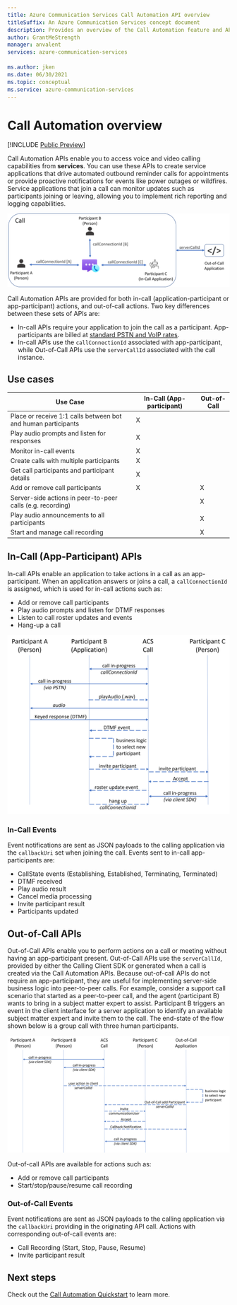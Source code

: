 ```yaml
---
title: Azure Communication Services Call Automation API overview
titleSuffix: An Azure Communication Services concept document
description: Provides an overview of the Call Automation feature and APIs.
author: GrantMeStrength
manager: anvalent
services: azure-communication-services

ms.author: jken
ms.date: 06/30/2021
ms.topic: conceptual
ms.service: azure-communication-services
---
```

# Call Automation overview

[!INCLUDE [Public Preview](../../includes/public-preview-include-document.md)]

Call Automation APIs enable you to access voice and video calling capabilities from **services**. You can use these APIs to create service applications that drive automated outbound reminder calls for appointments or provide proactive notifications for events like power outages or wildfires. Service applications that join a call can monitor updates such as participants joining or leaving, allowing you to implement rich reporting and logging capabilities.

![in and out-of-call apps](../media/call-automation-apps.png)

Call Automation APIs are provided for both in-call (application-participant or app-participant) actions, and out-of-call actions. Two key differences between these sets of APIs are:
- In-call APIs require your application to join the call as a participant. App-participants are billed at [standard PSTN and VoIP rates](https://azure.microsoft.com/pricing/details/communication-services/).
- In-call APIs use the `callConnectionId` associated with app-participant, while Out-of-Call APIs use the `serverCallId` associated with the call instance. 

## Use cases
| Use Case                                                       | In-Call (App-participant) | Out-of-Call   |
| ---------------------------------------------------------------| ------------------------- | ------------- |
| Place or receive 1:1 calls between bot and human participants  | X                         |               |
| Play audio prompts and listen for responses                    | X                         |               |
| Monitor in-call events                                         | X                         |               |
| Create calls with multiple participants                        | X                         |               |
| Get call participants and participant details                  | X                         |               |
| Add or remove call participants                                | X                         | X             |
| Server-side actions in peer-to-peer calls (e.g. recording)     |                           | X             |
| Play audio announcements to all participants                   |                           | X             |
| Start and manage call recording                                |                           | X             |

## In-Call (App-Participant) APIs

In-call APIs enable an application to take actions in a call as an app-participant. When an application answers or joins a call, a `callConnectionId` is assigned, which is used for in-call actions such as:
- Add or remove call participants
- Play audio prompts and listen for DTMF responses
- Listen to call roster updates and events
- Hang-up a call

![in-call application](../media/call-automation-in-call.png)

### In-Call Events
Event notifications are sent as JSON payloads to the calling application via the `callbackUri` set when joining the call. Events sent to in-call app-participants are:
- CallState events (Establishing, Established, Terminating, Terminated)
- DTMF received
- Play audio result
- Cancel media processing
- Invite participant result
- Participants updated

## Out-of-Call APIs
Out-of-Call APIs enable you to perform actions on a call or meeting without having an app-participant present. Out-of-Call APIs use the `serverCallId`, provided by either the Calling Client SDK or generated when a call is created via the Call Automation APIs. Because out-of-call APIs do not require an app-participant, they are useful for implementing server-side business logic into peer-to-peer calls. For example, consider a support call scenario that started as a peer-to-peer call, and the agent (participant B) wants to bring in a subject matter expert to assist. Participant B triggers an event in the client interface for a server application to identify an available subject matter expert and invite them to the call. The end-state of the flow shown below is a group call with three human participants.

![out-of-call application](../media/call-automation-out-of-call.png)

Out-of-call APIs are available for actions such as:
- Add or remove call participants
- Start/stop/pause/resume call recording
                                                       
### Out-of-Call Events
Event notifications are sent as JSON payloads to the calling application via the `callbackUri` providing in the originating API call. Actions with corresponding out-of-call events are:
- Call Recording (Start, Stop, Pause, Resume)
- Invite participant result

## Next steps
Check out the [Call Automation Quickstart](../../quickstarts/voice-video-calling/call-automation-api-sample.md) to learn more.
